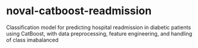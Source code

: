 # noval-catboost-readmission
Classification model for predicting hospital readmission in diabetic patients using CatBoost, with data preprocessing, feature engineering, and handling of class imabalanced
